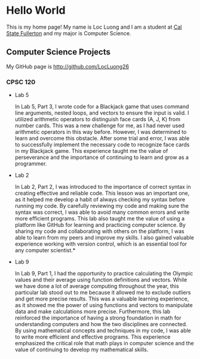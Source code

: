 # Hello World

This is my home page! My name is Loc Luong and I am a student at [Cal State Fullerton](http://www.fullerton.edu/) and my major is Computer Science.

## Computer Science Projects

My GitHub page is http://github.com/LocLuong26

### CPSC 120

* Lab 5

    In Lab 5, Part 3, I wrote code for a Blackjack game that uses command line arguments, nested loops, and vectors to ensure the input is valid. I utilized arithmetic operators to distinguish face cards (A, J, K) from number cards. This was a new challenge for me, as I had never used arithmetic operators in this way before. However, I was determined to learn and overcome this obstacle. After some trial and error, I was able to successfully implement the necessary code to recognize face cards in my Blackjack game. This experience taught me the value of perseverance and the importance of continuing to learn and grow as a programmer.
* Lab 2

    In Lab 2, Part 2, I was introduced to the importance of correct syntax in creating effective and reliable code. This lesson was an important one, as it helped me develop a habit of always checking my syntax before running my code. By carefully reviewing my code and making sure the syntax was correct, I was able to avoid many common errors and write more efficient programs. This lab also taught me the value of using a platform like GitHub for learning and practicing computer science. By sharing my code and collaborating with others on the platform, I was able to learn from my peers and improve my skills. I also gained valuable experience working with version control, which is an essential tool for any computer scientist.* 
* Lab 9

    In Lab 9, Part 1, I had the opportunity to practice calculating the Olympic values and their average using function definitions and vectors. While we have done a lot of average computing throughout the year, this particular lab stood out to me because it allowed me to exclude outliers and get more precise results. This was a valuable learning experience, as it showed me the power of using functions and vectors to manipulate data and make calculations more precise. Furthermore, this lab reinforced the importance of having a strong foundation in math for understanding computers and how the two disciplines are connected. By using mathematical concepts and techniques in my code, I was able to write more efficient and effective programs. This experience emphasized the critical role that math plays in computer science and the value of continuing to develop my mathematical skills.

